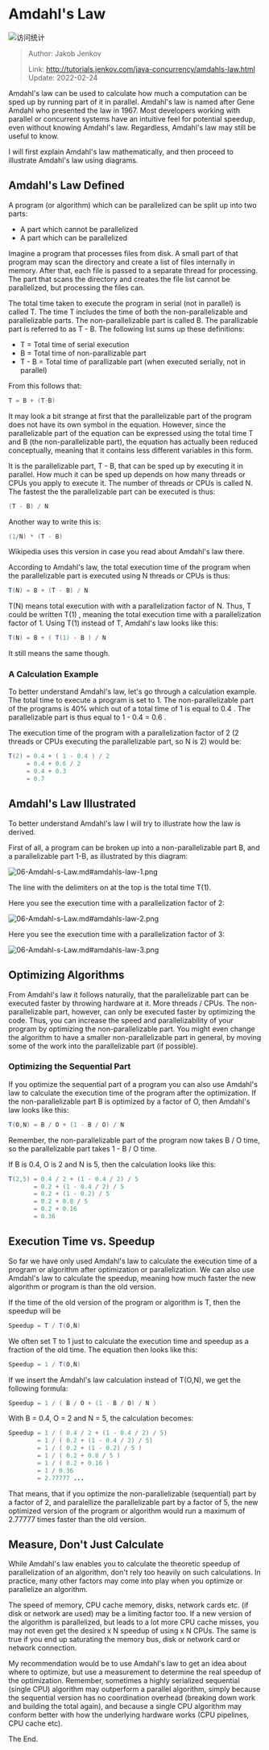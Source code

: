 # Amdahl's Law

![访问统计](https://visitor-badge.glitch.me/badge?page_id=senlypan.concurrent.06-amdahl-s-law-en&left_color=blue&right_color=red)

> Author: Jakob Jenkov
>
> Link: http://tutorials.jenkov.com/java-concurrency/amdahls-law.html  Update: 2022-02-24

Amdahl's law can be used to calculate how much a computation can be sped up by running part of it in parallel. Amdahl's law is named after Gene Amdahl who presented the law in 1967. Most developers working with parallel or concurrent systems have an intuitive feel for potential speedup, even without knowing Amdahl's law. Regardless, Amdahl's law may still be useful to know.

I will first explain Amdahl's law mathematically, and then proceed to illustrate Amdahl's law using diagrams.

## Amdahl's Law Defined

A program (or algorithm) which can be parallelized can be split up into two parts:

- A part which cannot be parallelized
- A part which can be parallelized

Imagine a program that processes files from disk. A small part of that program may scan the directory and create a list of files internally in memory. After that, each file is passed to a separate thread for processing. The part that scans the directory and creates the file list cannot be parallelized, but processing the files can.

The total time taken to execute the program in serial (not in parallel) is called T. The time T includes the time of both the non-parallelizable and parallelizable parts. The non-parallelizable part is called B. The parallizable part is referred to as T - B. The following list sums up these definitions:

- T = Total time of serial execution
- B = Total time of non-parallizable part
- T - B = Total time of parallizable part (when executed serially, not in parallel)

From this follows that:

```java
T = B + (T-B)
```

It may look a bit strange at first that the parallelizable part of the program does not have its own symbol in the equation. However, since the parallelizable part of the equation can be expressed using the total time T and B (the non-parallelizable part), the equation has actually been reduced conceptually, meaning that it contains less different variables in this form.

It is the parallelizable part, T - B, that can be sped up by executing it in parallel. How much it can be sped up depends on how many threads or CPUs you apply to execute it. The number of threads or CPUs is called N. The fastest the the parallelizable part can be executed is thus:

```java
(T - B) / N
```

Another way to write this is:

```java
(1/N) * (T - B)
```

Wikipedia uses this version in case you read about Amdahl's law there.

According to Amdahl's law, the total execution time of the program when the parallelizable part is executed using N threads or CPUs is thus:

```java
T(N) = B + (T - B) / N
```

T(N) means total execution with with a parallelization factor of N. Thus, T could be written T(1) , meaning the total execution time with a parallelization factor of 1. Using T(1) instead of T, Amdahl's law looks like this:

```java
T(N) = B + ( T(1) - B ) / N
```

It still means the same though.

### A Calculation Example

To better understand Amdahl's law, let's go through a calculation example. The total time to execute a program is set to 1. The non-parallelizable part of the programs is 40% which out of a total time of 1 is equal to 0.4 . The parallelizable part is thus equal to 1 - 0.4 = 0.6 .

The execution time of the program with a parallelization factor of 2 (2 threads or CPUs executing the parallelizable part, so N is 2) would be:

```java
T(2) = 0.4 + ( 1 - 0.4 ) / 2
     = 0.4 + 0.6 / 2
     = 0.4 + 0.3
     = 0.7
```

## Amdahl's Law Illustrated

To better understand Amdahl's law I will try to illustrate how the law is derived.

First of all, a program can be broken up into a non-parallelizable part B, and a parallelizable part 1-B, as illustrated by this diagram:
 
![06-Amdahl-s-Law.md#amdahls-law-1.png](http://tutorials.jenkov.com/images/java-concurrency/amdahls-law-1.png)

The line with the delimiters on at the top is the total time T(1).

Here you see the execution time with a parallelization factor of 2:
 
![06-Amdahl-s-Law.md#amdahls-law-2.png](http://tutorials.jenkov.com/images/java-concurrency/amdahls-law-2.png)

Here you see the execution time with a parallelization factor of 3:
 
![06-Amdahl-s-Law.md#amdahls-law-3.png](http://tutorials.jenkov.com/images/java-concurrency/amdahls-law-3.png)

## Optimizing Algorithms

From Amdahl's law it follows naturally, that the parallelizable part can be executed faster by throwing hardware at it. More threads / CPUs. The non-parallelizable part, however, can only be executed faster by optimizing the code. Thus, you can increase the speed and parallelizability of your program by optimizing the non-parallelizable part. You might even change the algorithm to have a smaller non-parallelizable part in general, by moving some of the work into the parallelizable part (if possible).

### Optimizing the Sequential Part

If you optimize the sequential part of a program you can also use Amdahl's law to calculate the execution time of the program after the optimization. If the non-parallelizable part B is optimized by a factor of O, then Amdahl's law looks like this:

```java
T(O,N) = B / O + (1 - B / O) / N
```

Remember, the non-parallelizable part of the program now takes B / O time, so the parallelizable part takes 1 - B / O time.

If B is 0.4, O is 2 and N is 5, then the calculation looks like this:

```java
T(2,5) = 0.4 / 2 + (1 - 0.4 / 2) / 5
       = 0.2 + (1 - 0.4 / 2) / 5
       = 0.2 + (1 - 0.2) / 5
       = 0.2 + 0.8 / 5
       = 0.2 + 0.16
       = 0.36
```

## Execution Time vs. Speedup

So far we have only used Amdahl's law to calculate the execution time of a program or algorithm after optimization or parallelization. We can also use Amdahl's law to calculate the speedup, meaning how much faster the new algorithm or program is than the old version.

If the time of the old version of the program or algorithm is T, then the speedup will be

```java
Speedup = T / T(O,N)
```

We often set T to 1 just to calculate the execution time and speedup as a fraction of the old time. The equation then looks like this:

```java
Speedup = 1 / T(O,N)
```

If we insert the Amdahl's law calculation instead of T(O,N), we get the following formula:

```java
Speedup = 1 / ( B / O + (1 - B / O) / N )
```

With B = 0.4, O = 2 and N = 5, the calculation becomes:

```java
Speedup = 1 / ( 0.4 / 2 + (1 - 0.4 / 2) / 5)
        = 1 / ( 0.2 + (1 - 0.4 / 2) / 5)
        = 1 / ( 0.2 + (1 - 0.2) / 5 )
        = 1 / ( 0.2 + 0.8 / 5 )
        = 1 / ( 0.2 + 0.16 )
        = 1 / 0.36
        = 2.77777 ...
```

That means, that if you optimize the non-parallelizable (sequential) part by a factor of 2, and paralellize the parallelizable part by a factor of 5, the new optimized version of the program or algorithm would run a maximum of 2.77777 times faster than the old version.

## Measure, Don't Just Calculate

While Amdahl's law enables you to calculate the theoretic speedup of parallelization of an algorithm, don't rely too heavily on such calculations. In practice, many other factors may come into play when you optimize or parallelize an algorithm.

The speed of memory, CPU cache memory, disks, network cards etc. (if disk or network are used) may be a limiting factor too. If a new version of the algorithm is parallelized, but leads to a lot more CPU cache misses, you may not even get the desired x N speedup of using x N CPUs. The same is true if you end up saturating the memory bus, disk or network card or network connection.

My recommendation would be to use Amdahl's law to get an idea about where to optimize, but use a measurement to determine the real speedup of the optimization. Remember, sometimes a highly serialized sequential (single CPU) algorithm may outperform a parallel algorithm, simply because the sequential version has no coordination overhead (breaking down work and building the total again), and because a single CPU algorithm may conform better with how the underlying hardware works (CPU pipelines, CPU cache etc).

The End.